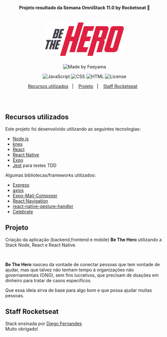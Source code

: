 <h4 align="center">
Projeto resultado da Semana OmniStack 11.0 by Rocketseat 🚀
</h4>
<h1 align="center">
    <img alt="Be The Hero" title="BeTheHero" src="https://raw.githubusercontent.com/feeyama/omnistack11_bethehero/master/frontend/src/assets/logo.svg?sanitize=true" width="250px" />
</h1>


<p align="center">
<img alt="Made by Feeyama" src="https://img.shields.io/badge/Made by-feeyama-lightgrey">
</p>

<p align="center">
  <img alt="JavaScript" src="https://img.shields.io/badge/language-JavaScript-blue.svg?color=E02041">
  <img alt="CSS" src="https://img.shields.io/badge/language-CSS-blue.svg?color=7159C1">
  <img alt="HTML" src="https://img.shields.io/badge/language-HTML-blue.svg?color=E02041">
  
  <img alt="License" src="https://img.shields.io/badge/license-MIT-yellow?color=7159C1">
</p>

<p align="center">
  <a href="#recursos-utilizados">Recursos utilizados</a>&nbsp;&nbsp;&nbsp;|&nbsp;&nbsp;&nbsp;
  <a href="#projeto">Projeto</a>&nbsp;&nbsp;&nbsp;|&nbsp;&nbsp;&nbsp;
  <a href="#staff-rocketseat">Staff Rocketseat</a>&nbsp;&nbsp;&nbsp;
</p>
<br><br>

## Recursos utilizados
Este projeto foi desenvolvido utilizando as seguintes tecnologias:

- [Node.js](https://nodejs.org/en/)
- [knex](http://knexjs.org/)
- [React](https://reactjs.org)
- [React Native](https://facebook.github.io/react-native/)
- [Expo](https://expo.io/)
- [Jest](https://jestjs.io/) para testes TDD

Algumas bibliotecas/frameworks utilizados:
- [Express](https://expressjs.com/)
- [axios](https://github.com/axios/axios)
- [Expo-Mail-Composer](https://docs.expo.io/versions/latest/sdk/mail-composer/)
- [React Navigation](https://reactnavigation.org/)
- [react-native-gesture-handler](https://software-mansion.github.io/react-native-gesture-handler/docs/getting-started.html)
- [Celebrate](https://www.npmjs.com/package/celebrate)

## Projeto
Criação da aplicação (backend,frontend e mobile) <b>Be The Hero</b> utilizando a Stack Node, React e React Native.

<br>

<b>Be The Hero</b> nasceu da vontade de conectar pessoas que tem vontade de ajudar, mas que talvez não tenham tempo à organizações não governamentais (ONG), sem fins lucrativos, que precisam de doações em dinheiro para tratar de casos específicos.

Que essa ideia sirva de base para algo bom e que possa ajudar muitas pessoas.

## Staff Rocketseat

Stack ensinada por [Diego Fernandes](https://github.com/diego3g)
<br>Muito obrigado!

